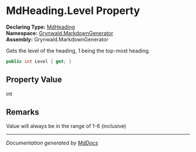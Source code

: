 ﻿<!--  
  <auto-generated>   
    The contents of this file were generated by a tool.  
    Changes to this file may be list if the file is regenerated  
  </auto-generated>   
-->

# MdHeading.Level Property

**Declaring Type:** [MdHeading](../index.md)  
**Namespace:** [Grynwald.MarkdownGenerator](../../index.md)  
**Assembly:** Grynwald.MarkdownGenerator

Gets the level of the heading, 1 being the top\-most heading.

```csharp
public int Level { get; }
```

## Property Value

int

## Remarks

Value will always be in the range of 1\-6 (inclusive)

___

*Documentation generated by [MdDocs](https://github.com/ap0llo/mddocs)*
